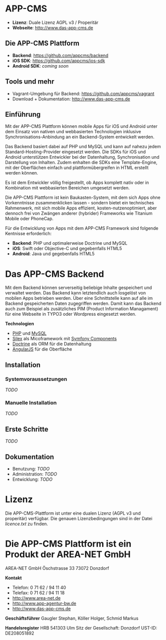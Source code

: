 # APP-CMS
- **Lizenz**: Duale Lizenz AGPL v3 / Properitär
- **Webseite**: http://www.das-app-cms.de

## Die APP-CMS Plattform

- **Backend**: https://github.com/appcms/backend
- **iOS SDK**: https://github.com/appcms/ios-sdk
- **Android SDK**: _coming soon_

## Tools und mehr

- Vagrant-Umgebung für Backend: https://github.com/appcms/vagrant
- Download + Dokumentation: http://www.das-app-cms.de

## Einführung

Mit der APP-CMS Plattform können mobile Apps für iOS und Android unter dem Einsatz von nativen und webbasierten Technologien inklusive Synchronisations-Anbindung an ein Backend-System entwickelt werden. 

Das Backend basiert dabei auf PHP und MySQL und kann auf nahezu jedem Standard-Hosting-Provider eingesetzt werden. Die SDKs für iOS und Android unterstützen Entwickler bei der Datenhaltung, Synchronisation und Darstellung von Inhalten. Zudem enhalten die SDKs eine Template-Engine, mit der Oberflächen einfach und plattformübergreifen in HTML erstellt werden können.

Es ist dem Entwickler völlig freigestellt, ob Apps komplett nativ oder in Kombination mit webbasierten Bereichen umgesetzt werden.

Die APP-CMS Plattform ist kein Baukasten-System, mit dem sich Apps ohne Vorkenntnisse zusammenklicken lassen - sondern bietet ein technisches Rahmenwerk, mit sich mobile Apps effizient, kosten-nutzenoptimiert, aber dennoch frei von Zwängen anderer (hybrider) Frameworks wie Titanium Mobile oder PhoneCap.

Für die Entwicklung von Apps mit dem APP-CMS Framework sind folgende Kentnisse erforderlich:

- **Backend**: PHP und optimalerweise Doctrine und MySQL
- **iOS**: Swift oder Objective-C und gegebenfalls HTML5
- **Android**: Java und gegebenfalls HTML5

# Das APP-CMS Backend

Mit dem Backend können serverseitig beliebige Inhalte gespeichert und verwaltet werden. Das Backend kann letztendlich auch losgelöst von mobilen Apps betrieben werden. Über eine Schnittstelle kann auf alle im Backend gespeicherten Daten zugegriffen werden. Damit kann das Backend auch zum Beispiel als zusätzliches PIM (Product Information Managament) für eine Webseite in TYPO3 oder Wordpress eingesetzt werden.

**Technologien**

- [PHP](http://www.php.net/) und [MySQL](https://www.mysql.de/)
- [Silex](http://silex.sensiolabs.org/) als Micoframework mit [Symfony Components](http://symfony.com/components)
- [Doctrine](http://www.doctrine-project.org/) als ORM für die Datenhaltung
- [AngularJS](https://angularjs.org/) für die Oberfläche

## Installation

### Systemvoraussetzungen

_TODO_

### Manuelle Installation

_TODO_

## Erste Schritte

_TODO_

## Dokumentation

- Benutzung: _TODO_
- Administration: _TODO_
- Entwicklung: _TODO_

# Lizenz

Die APP-CMS-Plattform ist unter eine dualen Lizenz (AGPL v3 und properitär) verfügbar. Die genauen Lizenzbedingungen sind in der Datei _licence.txt_ zu finden.

# Die APP-CMS Plattform ist ein Produkt der AREA-NET GmbH

AREA-NET GmbH
Öschstrasse 33
73072 Donzdorf

**Kontakt**

- Telefon: 0 71 62 / 94 11 40
- Telefax: 0 71 62 / 94 11 18
- http://www.area-net.de
- http://www.app-agentur-bw.de
- http://www.das-app-cms.de


**Geschäftsführer**
Gaugler Stephan, Köller Holger, Schmid Markus

**Handelsregister**
HRB 541303 Ulm
Sitz der Gesellschaft: Donzdorf
UST-ID: DE208051892




